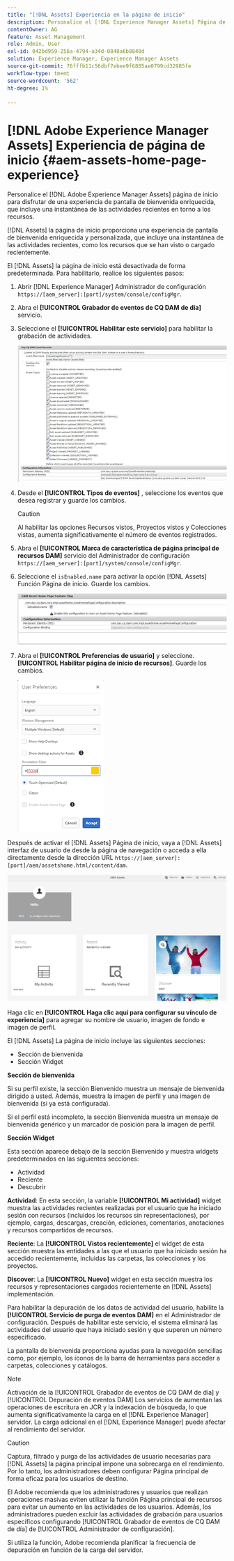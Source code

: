```yaml
---
title: "[!DNL Assets] Experiencia en la página de inicio"
description: Personalice el [!DNL Experience Manager Assets] Página de inicio para disfrutar de una pantalla de bienvenida enriquecida, que incluye una instantánea de las actividades recientes relacionadas con los recursos.
contentOwner: AG
feature: Asset Management
role: Admin, User
exl-id: 042bd959-256a-4794-a34d-0848a6b8840d
solution: Experience Manager, Experience Manager Assets
source-git-commit: 76fffb11c56dbf7ebee9f6805ae0799cd32985fe
workflow-type: tm+mt
source-wordcount: '562'
ht-degree: 1%

---
```


# [!DNL Adobe Experience Manager Assets] Experiencia de página de inicio {#aem-assets-home-page-experience}

Personalice el [!DNL Adobe Experience Manager Assets] página de inicio para disfrutar de una experiencia de pantalla de bienvenida enriquecida, que incluye una instantánea de las actividades recientes en torno a los recursos.

[!DNL Assets] la página de inicio proporciona una experiencia de pantalla de bienvenida enriquecida y personalizada, que incluye una instantánea de las actividades recientes, como los recursos que se han visto o cargado recientemente.

El [!DNL Assets] la página de inicio está desactivada de forma predeterminada. Para habilitarlo, realice los siguientes pasos:

1. Abrir [!DNL Experience Manager] Administrador de configuración `https://[aem_server]:[port]/system/console/configMgr`.
1. Abra el **[!UICONTROL Grabador de eventos de CQ DAM de día]** servicio.
1. Seleccione el **[!UICONTROL Habilitar este servicio]** para habilitar la grabación de actividades.

   ![chlimage_1-250](assets/chlimage_1-250.png)

1. Desde el **[!UICONTROL Tipos de eventos]** , seleccione los eventos que desea registrar y guarde los cambios.

   >[!CAUTION]
   >
   >Al habilitar las opciones Recursos vistos, Proyectos vistos y Colecciones vistas, aumenta significativamente el número de eventos registrados.

1. Abra el **[!UICONTROL Marca de característica de página principal de recursos DAM]** servicio del Administrador de configuración `https://[aem_server]:[port]/system/console/configMgr`.
1. Seleccione el `isEnabled.name` para activar la opción [!DNL Assets] Función Página de inicio. Guarde los cambios.

   ![chlimage_1-251](assets/chlimage_1-251.png)

1. Abra el **[!UICONTROL Preferencias de usuario]** y seleccione. **[!UICONTROL Habilitar página de inicio de recursos]**. Guarde los cambios.

   ![Habilitar la página de inicio de los recursos en el cuadro de diálogo Preferencias de usuario](assets/Annotation-color.png)

Después de activar el [!DNL Assets] Página de inicio, vaya a [!DNL Assets] interfaz de usuario de desde la página de navegación o acceda a ella directamente desde la dirección URL `https://[aem_server]:[port]/aem/assetshome.html/content/dam`.

![configuración del vínculo de experiencia en la interfaz de usuario de Assets](assets/config-experience-link.png)

Haga clic en **[!UICONTROL Haga clic aquí para configurar su vínculo de experiencia]** para agregar su nombre de usuario, imagen de fondo e imagen de perfil.

El [!DNL Assets] La página de inicio incluye las siguientes secciones:

* Sección de bienvenida
* Sección Widget

**Sección de bienvenida**

Si su perfil existe, la sección Bienvenido muestra un mensaje de bienvenida dirigido a usted. Además, muestra la imagen de perfil y una imagen de bienvenida (si ya está configurada).

Si el perfil está incompleto, la sección Bienvenida muestra un mensaje de bienvenida genérico y un marcador de posición para la imagen de perfil.

**Sección Widget**

Esta sección aparece debajo de la sección Bienvenido y muestra widgets predeterminados en las siguientes secciones:

* Actividad
* Reciente
* Descubrir

**Actividad**: En esta sección, la variable **[!UICONTROL Mi actividad]** widget muestra las actividades recientes realizadas por el usuario que ha iniciado sesión con recursos (incluidos los recursos sin representaciones), por ejemplo, cargas, descargas, creación, ediciones, comentarios, anotaciones y recursos compartidos de recursos.

**Reciente**: La **[!UICONTROL Vistos recientemente]** el widget de esta sección muestra las entidades a las que el usuario que ha iniciado sesión ha accedido recientemente, incluidas las carpetas, las colecciones y los proyectos.

**Discover**: La **[!UICONTROL Nuevo]** widget en esta sección muestra los recursos y representaciones cargados recientemente en [!DNL Assets] implementación.

Para habilitar la depuración de los datos de actividad del usuario, habilite la **[!UICONTROL Servicio de purga de eventos DAM]** en el Administrador de configuración. Después de habilitar este servicio, el sistema eliminará las actividades del usuario que haya iniciado sesión y que superen un número especificado.

La pantalla de bienvenida proporciona ayudas para la navegación sencillas como, por ejemplo, los iconos de la barra de herramientas para acceder a carpetas, colecciones y catálogos.

>[!NOTE]
>
>Activación de la [!UICONTROL Grabador de eventos de CQ DAM de día] y [!UICONTROL Depuración de eventos DAM] Los servicios de aumentan las operaciones de escritura en JCR y la indexación de búsqueda, lo que aumenta significativamente la carga en el [!DNL Experience Manager] servidor. La carga adicional en el [!DNL Experience Manager] puede afectar al rendimiento del servidor.

>[!CAUTION]
>
>Captura, filtrado y purga de las actividades de usuario necesarias para [!DNL Assets] la página principal impone una sobrecarga en el rendimiento. Por lo tanto, los administradores deben configurar Página principal de forma eficaz para los usuarios de destino.
>
>El Adobe recomienda que los administradores y usuarios que realizan operaciones masivas eviten utilizar la función Página principal de recursos para evitar un aumento en las actividades de los usuarios. Además, los administradores pueden excluir las actividades de grabación para usuarios específicos configurando [!UICONTROL Grabador de eventos de CQ DAM de día] de [!UICONTROL Administrador de configuración].
>
>Si utiliza la función, Adobe recomienda planificar la frecuencia de depuración en función de la carga del servidor.
